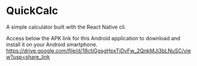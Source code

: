 # QuickCalc

A simple calculator built with the React Native cli.

Access below the APK link for this Android application to download and install it on your Android smartphone.
https://drive.google.com/file/d/18ctiGgsgHpxTjDvFw_2QnkMJi3bLNuSC/view?usp=share_link
